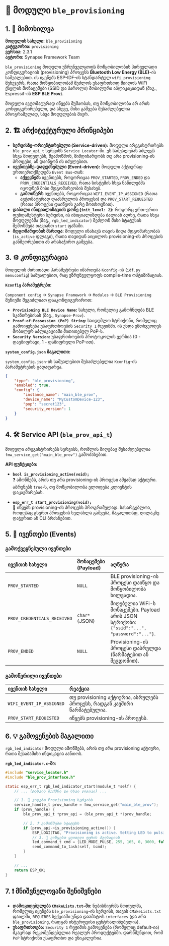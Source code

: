 # 📲 მოდული `ble_provisioning`

## 1. 📜 მიმოხილვა

**მოდულის სახელი:** `ble_provisioning`  
**კატეგორია:** `provisioning`  
**ვერსია:** 2.3.1  
**ავტორი:** Synapse Framework Team

`ble_provisioning` მოდული უზრუნველყოფს მოწყობილობის პირველადი კონფიგურაციის (provisioning) პროცესს **Bluetooth Low Energy (BLE)**-ის საშუალებით. ის იყენებს ESP-IDF-ის სტანდარტულ `wifi_provisioning` მენეჯერს, რათა მოწყობილობამ შეძლოს უსაფრთხოდ მიიღოს WiFi ქსელის მონაცემები (SSID და პაროლი) მობილური აპლიკაციიდან (მაგ., Espressif-ის **ESP BLE Prov**).

მოდული ავტომატურად იწყებს მუშაობას, თუ მოწყობილობა არ არის კონფიგურირებული, და ასევე, მისი გაშვება შესაძლებელია პროგრამულად, სხვა მოდულების მიერ.

## 2. 🏗️ არქიტექტურული პრინციპები

-   **სერვისზე-ორიენტირებული (Service-driven):** მოდული არეგისტრირებს `ble_prov_api_t` სერვისს `Service Locator`-ში. ეს საშუალებას აძლევს სხვა მოდულებს, შეამოწმონ, მიმდინარეობს თუ არა provisioning-ის პროცესი, ან დაიწყონ ის იძულებით.
-   **ივენთებზე-დაფუძნებული (Event-driven):** მოდული აქტიურად ურთიერთქმედებს `Event Bus`-თან:
    -   **აქვეყნებს** ივენთებს, როგორიცაა `PROV_STARTED`, `PROV_ENDED` და `PROV_CREDENTIALS_RECEIVED`, რათა სისტემის სხვა ნაწილებმა იცოდნენ მისი მდგომარეობის შესახებ.
    -   **გამოიწერს** ივენთებს, როგორიცაა `WIFI_EVENT_IP_ASSIGNED` (რათა ავტომატურად დაასრულოს პროცესი) და `PROV_START_REQUESTED` (რათა პროცესი დაიწყოს გარე მოთხოვნით).
-   **დაბალი ინიციალიზაციის დონე (`init_level: 2`):** როგორც ერთ-ერთი ფუნდამენტური სერვისი, ის ინიციალიზდება ძალიან ადრე, რათა სხვა მოდულებმა (მაგ., `rgb_led_indicator`) შეძლონ მისი სტატუსის შემოწმება თავიანთ `start` ფაზაში.
-   **მდგომარეობის მართვა:** მოდული ინახავს თავის შიდა მდგომარეობას (`is_active` ფლაგი), რათა თავიდან აიცილოს provisioning-ის პროცესის განმეორებითი ან არასაჭირო გაშვება.

## 3. ⚙️ კონფიგურაცია

მოდულის ძირითადი პარამეტრები იმართება `Kconfig`-ის (`idf.py menuconfig`) საშუალებით, რაც უზრუნველყოფს compile-time ოპტიმიზაციას.

**`Kconfig` პარამეტრები:**

`Component config` -> `Synapse Framework` -> `Modules` -> `BLE Provisioning` მენიუში შეგიძლიათ დააკონფიგურიროთ:
-   **`Provisioning BLE Device Name`:** სახელი, რომელიც გამოჩნდება BLE სკანირებისას (მაგ., `Synapse-Prov`).
-   **`Proof-of-Possession (PoP) String`:** საიდუმლო სტრიქონი, რომელიც გამოიყენება უსაფრთხოების `Security 1` რეჟიმში. ის უნდა ემთხვეოდეს მობილურ აპლიკაციაში მითითებულ PoP-ს.
-   **`Security Version`:** უსაფრთხოების პროტოკოლის ვერსია (0 - დაუშიფრავი, 1 - დაშიფრული PoP-ით).

**`system_config.json` მაგალითი:**

`system_config.json`-ის საშუალებით შესაძლებელია `Kconfig`-ის პარამეტრების გადაფარვა.

```json
{
    "type": "ble_provisioning",
    "enabled": true,
    "config": {
        "instance_name": "main_ble_prov",
        "device_name": "MyCustomDevice-123",
        "pop": "secret123",
        "security_version": 1
    }
}
```

## 4. 🛠️ Service API (`ble_prov_api_t`)

მოდული არეგისტრირებს სერვისს, რომლის მიღებაც შესაძლებელია `fmw_service_get("main_ble_prov")` გამოძახებით.

**API ფუნქციები:**

-   **`bool is_provisioning_active(void);`**  
    ❓ ამოწმებს, არის თუ არა provisioning-ის პროცესი ამჟამად აქტიური. აბრუნებს `true`-ს, თუ მოწყობილობა ელოდება კლიენტის დაკავშირებას.

-   **`esp_err_t start_provisioning(void);`**  
    🚀 იწყებს provisioning-ის პროცესს პროგრამულად. სასარგებლოა, როდესაც გსურთ პროცესის ხელახლა გაშვება, მაგალითად, ღილაკზე დაჭერით ან CLI ბრძანებით.

## 5. 📢 ივენთები (Events)

### გამოქვეყნებული ივენთები

| ივენთის სახელი | მონაცემები (Payload) | აღწერა |
|:---|:---|:---|
| `PROV_STARTED` | `NULL` | BLE provisioning-ის პროცესი დაიწყო და მოწყობილობა ხილვადია. |
| `PROV_CREDENTIALS_RECEIVED` | `char*` (JSON) | მიღებულია WiFi-ს მონაცემები. Payload არის JSON სტრიქონი: `{"ssid":"...", "password":"..."}`. |
| `PROV_ENDED` | `NULL` | Provisioning-ის პროცესი დასრულდა (წარმატებით ან შეცდომით). |

### გამოწერილი ივენთები

| ივენთის სახელი | რეაქცია |
|:---|:---|
| `WIFI_EVENT_IP_ASSIGNED` | თუ provisioning აქტიურია, ასრულებს პროცესს, რადგან კავშირი წარმატებულია. |
| `PROV_START_REQUESTED` | იწყებს provisioning-ის პროცესს. |

## 6. 💡 გამოყენების მაგალითი

`rgb_led_indicator` მოდული ამოწმებს, არის თუ არა provisioning აქტიური, რათა შესაბამისი ინდიკაცია აანთოს.

**`rgb_led_indicator.c`-ში:**

```c
#include "service_locator.h"
#include "ble_prov_interface.h"

static esp_err_t rgb_led_indicator_start(module_t *self) {
    // ... (ტასკის შექმნა და სხვა ლოგიკა) ...

    // 1. 🚦 ვიღებთ Provisioning სერვისს
    service_handle_t prov_handle = fmw_service_get("main_ble_prov");
    if (prov_handle) {
        ble_prov_api_t *prov_api = (ble_prov_api_t *)prov_handle;

        // 2. ❓ ვამოწმებთ სტატუსს
        if (prov_api->is_provisioning_active()) {
            ESP_LOGI(TAG, "Provisioning is active. Setting LED to pulsing yellow.");
            // 3. 💛 ვიწყებთ ყვითელი ფერის პულსაციას
            led_command_t cmd = {LED_MODE_PULSE, 255, 165, 0, 3000, false};
            send_command_to_task(self, &cmd);
        }
    }
    
    // ...
    return ESP_OK;
}
```

## 7. ❗ მნიშვნელოვანი შენიშვნები

-   **დამოკიდებულება `CMakeLists.txt`-ში:** ნებისმიერმა მოდულმა, რომელიც იყენებს `ble_provisioning`-ის სერვისს, თავის `CMakeLists.txt` ფაილში, `REQUIRES` სექციაში უნდა დაამატოს `interfaces` (და არა `ble_provisioning`, რადგან ინტერფეისი ცენტრალიზებულია).
-   **უსაფრთხოება:** `Security 1` რეჟიმის გამოყენება (რომელიც default-ია) მკაცრად რეკომენდებულია რეალურ პროდუქტებში. დარწმუნდით, რომ `PoP` სტრიქონი უსაფრთხო და უნიკალურია.